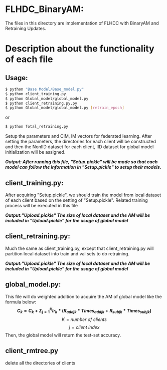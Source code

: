 # FLHDC_BinaryAM:
The files in this directory are implementation of FLHDC with BinaryAM and Retraining Updates.
# Description about the functionality of each file
## Usage:
```bash
$ python "Base Model/Base_model.py"
$ python client_training.py
$ python Global_model/global_model.py 
$ python client_retraining.py.py 
$ python Global_model/global_model.py [retrain_epoch]
```
or
```bash
$ python Total_retraining.py
```
Setup the parameters and CIM, IM vectors for federated learning.
After setting the parameters, the directories for each client will be constructed and then the NonIID dataset for each client, IID dataset for global model initialization will be assigned.

***Output: After running this file, "Setup.pickle" will be made so that each model can follow the information in "Setup.pickle" to setup their models.***
## client_training.py:
After acquiring "Setup.pickle", we should train the model from local dataset of each client based on the setting of "Setup.pickle".
Related training process will be executed in this file

***Output:"Upload.pickle" The size of local dataset and the AM will be included in "Upload.pickle" for the usage of global model***

## client_retraining.py:
Much the same as client_training.py, except that client_retraining.py will partition local dataset into train and val sets to do retraining.

***Output:"Upload.pickle" The size of local dataset and the AM will be included in "Upload.pickle" for the usage of global model***

## global_model.py:
This file will do weighted addition to acquire the AM of global model like the formula below:
**$$ C_k = C_k + Σ^K_{j=1} lr_k * (R_{addjk} * Times_{addjk} + R_{subjk} * Times_{subjk})  $$**
$$ K= number\ of\ clients$$
$$ j = client\ index$$
Then, the global model will return the test-set accuracy.
## client_rmtree.py
delete all the directories of clients 

